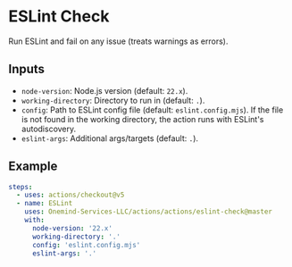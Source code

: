 # ESLint Check

Run ESLint and fail on any issue (treats warnings as errors).

## Inputs

- `node-version`: Node.js version (default: `22.x`).
- `working-directory`: Directory to run in (default: `.`).
- `config`: Path to ESLint config file (default: `eslint.config.mjs`). If the file is not found in the working directory, the action runs with ESLint's autodiscovery.
- `eslint-args`: Additional args/targets (default: `.`).

## Example

```yaml
steps:
  - uses: actions/checkout@v5
  - name: ESLint
    uses: Onemind-Services-LLC/actions/actions/eslint-check@master
    with:
      node-version: '22.x'
      working-directory: '.'
      config: 'eslint.config.mjs'
      eslint-args: '.'
```
